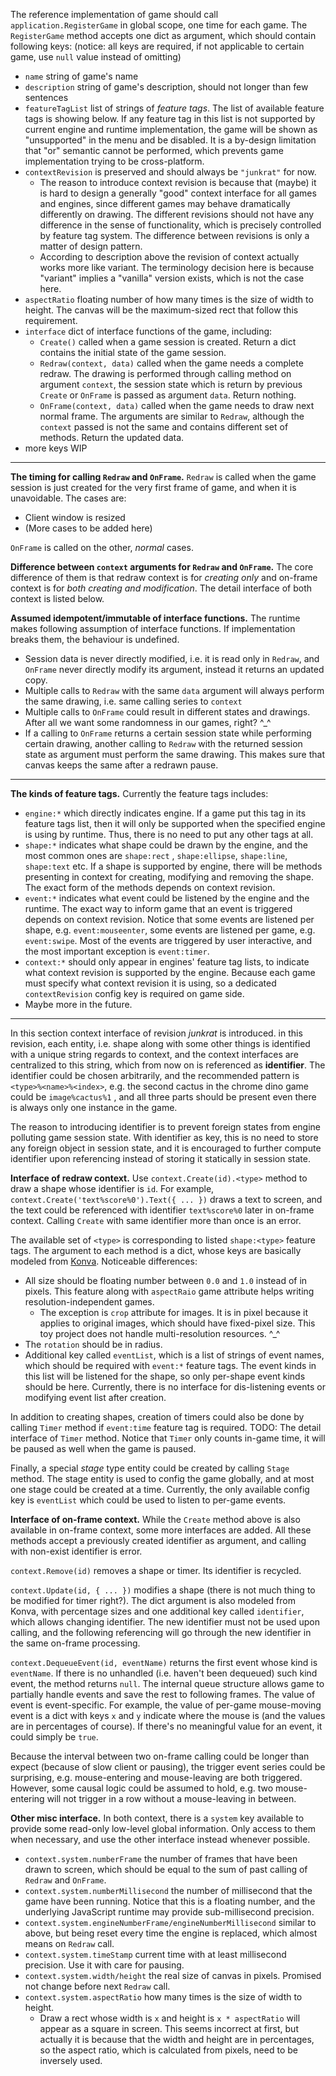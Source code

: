 The reference implementation of game should call `application.RegisterGame` in global scope, one time for each game.
The `RegisterGame` method accepts one dict as argument, which should contain following keys: (notice: all keys are
required, if not applicable to certain game, use `null` value instead of omitting)

* `name` string of game's name
* `description` string of game's description, should not longer than few sentences
* `featureTagList` list of strings of *feature tags*. The list of available feature tags is showing below. If any
  feature tag in this list is not supported by current engine and runtime implementation, the game will be shown as
  "unsupported" in the menu and be disabled. It is a by-design limitation that "or" semantic cannot be performed, which
  prevents game implementation trying to be cross-platform.
* `contextRevision` is preserved and should always be `"junkrat"` for now.
    * The reason to introduce context revision is because that (maybe) it is hard to design a generally "good" context
      interface for all games and engines, since different games may behave dramatically differently on drawing. The
      different revisions should not have any difference in the sense of functionality, which is precisely controlled by
      feature tag system. The difference between revisions is only a matter of design pattern.
    * According to description above the revision of context actually works more like variant. The terminology decision
      here is because "variant" implies a "vanilla" version exists, which is not the case here.
* `aspectRatio` floating number of how many times is the size of width to height. The canvas will be the maximum-sized
  rect that follow this requirement.
* `interface` dict of interface functions of the game, including:
    * `Create()` called when a game session is created. Return a dict contains the initial state of the game session.
    * `Redraw(context, data)` called when the game needs a complete redraw. The drawing is performed through calling
      method on argument `context`, the session state which is return by previous `Create` or `OnFrame` is passed as
      argument `data`. Return nothing.
    * `OnFrame(context, data)` called when the game needs to draw next normal frame. The arguments are similar
      to `Redraw`, although the `context` passed is not the same and contains different set of methods. Return the
      updated data.
* more keys WIP

----

**The timing for calling `Redraw` and `OnFrame`.** `Redraw` is called when the game session is just created for the very
first frame of game, and when it is unavoidable. The cases are:

* Client window is resized
* (More cases to be added here)

`OnFrame` is called on the other, *normal* cases.

**Difference between `context` arguments for `Redraw` and `OnFrame`.** The core difference of them is that redraw
context is for *creating only* and on-frame context is for *both creating and modification*. The detail interface of
both context is listed below.

**Assumed idempotent/immutable of interface functions.** The runtime makes following assumption of interface functions.
If implementation breaks them, the behaviour is undefined.

* Session data is never directly modified, i.e. it is read only in `Redraw`, and
  `OnFrame` never directly modify its argument, instead it returns an updated copy.
* Multiple calls to `Redraw` with the same `data` argument will always perform the same drawing, i.e. same calling
  series to `context`
* Multiple calls to `OnFrame` could result in different states and drawings. After all we want some randomness in our
  games, right? ^_^
* If a calling to `OnFrame` returns a certain session state while performing certain drawing, another calling
  to `Redraw` with the returned session state as argument must perform the same drawing. This makes sure that canvas
  keeps the same after a redrawn pause.

----

**The kinds of feature tags.** Currently the feature tags includes:

* `engine:*` which directly indicates engine. If a game put this tag in its feature tags list, then it will only be
  supported when the specified engine is using by runtime. Thus, there is no need to put any other tags at all.
* `shape:*` indicates what shape could be drawn by the engine, and the most common ones are `shape:rect`
  , `shape:ellipse`, `shape:line`, `shape:text` etc. If a shape is supported by engine, there will be methods presenting
  in context for creating, modifying and removing the shape. The exact form of the methods depends on context revision.
* `event:*` indicates what event could be listened by the engine and the runtime. The exact way to inform game that an
  event is triggered depends on context revision. Notice that some events are listened per shape,
  e.g. `event:mouseenter`, some events are listened per game, e.g. `event:swipe`. Most of the events are triggered by
  user interactive, and the most important exception is `event:timer`.
* `context:*` should only appear in engines' feature tag lists, to indicate what context revision is supported by the
  engine. Because each game must specify what context revision it is using, so a dedicated `contextRevision` config key
  is required on game side.
* Maybe more in the future.

----

In this section context interface of revision *junkrat* is introduced. in this revision, each entity, i.e. shape along
with some other things is identified with a unique string regards to context, and the context interfaces are centralized
to this string, which from now on is referenced as **identifier**. The identifier could be chosen arbitrarily, and the
recommended pattern is `<type>%<name>%<index>`, e.g. the second cactus in the chrome dino game could be `image%cactus%1`
, and all three parts should be present even there is always only one instance in the game.

The reason to introducing identifier is to prevent foreign states from engine polluting game session state. With
identifier as key, this is no need to store any foreign object in session state, and it is encouraged to further compute
identifier upon referencing instead of storing it statically in session state.

**Interface of redraw context.** Use `context.Create(id).<type>` method to draw a shape whose identifier is `id`. For
example, `context.Create('text%score%0').Text({ ... })` draws a text to screen, and the text could be referenced with
identifier `text%score%0` later in on-frame context. Calling `Create` with same identifier more than once is an error.

The available set of `<type>` is corresponding to listed `shape:<type>` feature tags. The argument to each method is a
dict, whose keys are basically modeled from [Konva][konva-rect-api]. Noticeable differences:

* All size should be floating number between `0.0` and `1.0` instead of in pixels. This feature along with `aspectRaio`
  game attribute helps writing resolution-independent games.
    * The exception is `crop` attribute for images. It is in pixel because it applies to original images, which should
      have fixed-pixel size. This toy project does not handle multi-resolution resources. ^_^
* The `rotation` should be in radius.
* Additional key called `eventList`, which is a list of strings of event names, which should be required with
  `event:*` feature tags. The event kinds in this list will be listened for the shape, so only per-shape event kinds
  should be here. Currently, there is no interface for dis-listening events or modifying event list after creation.

[konva-rect-api]: https://konvajs.org/api/Konva.Rect.html

In addition to creating shapes, creation of timers could also be done by calling `Timer` method if `event:time` feature
tag is required. TODO: The detail interface of `Timer` method. Notice that `Timer` only counts in-game time, it will be
paused as well when the game is paused.

Finally, a special *stage* type entity could be created by calling `Stage` method. The stage entity is used to config
the game globally, and at most one stage could be created at a time. Currently, the only available config key is
`eventList` which could be used to listen to per-game events.

**Interface of on-frame context.** While the `Create` method above is also available in on-frame context, some more
interfaces are added. All these methods accept a previously created identifier as argument, and calling with non-exist
identifier is error.

`context.Remove(id)` removes a shape or timer. Its identifier is recycled.

`context.Update(id, { ... })` modifies a shape (there is not much thing to be modified for timer right?). The dict
argument is also modeled from Konva, with percentage sizes and one additional key called `identifier`, which allows
changing identifier. The new identifier must not be used upon calling, and the following referencing will go through the
new identifier in the same on-frame processing.

`context.DequeueEvent(id, eventName)` returns the first event whose kind is `eventName`. If there is no unhandled (i.e.
haven't been dequeued) such kind event, the method returns `null`. The internal queue structure allows game to partially
handle events and save the rest to following frames. The value of event is event-specific. For example, the value of
per-game mouse-moving event is a dict with keys `x` and `y` indicate where the mouse is (and the values are in
percentages of course). If there's no meaningful value for an event, it could simply be `true`.

Because the interval between two on-frame calling could be longer than expect (because of slow client or pausing), the
trigger event series could be surprising, e.g. mouse-entering and mouse-leaving are both triggered. However, some causal
logic could be assumed to hold, e.g. two mouse-entering will not trigger in a row without a mouse-leaving in between.

**Other misc interface.** In both context, there is a `system` key available to provide some read-only low-level global
information. Only access to them when necessary, and use the other interface instead whenever possible.

* `context.system.numberFrame` the number of frames that have been drawn to screen, which should be equal to the sum of
  past calling of `Redraw` and `OnFrame`.
* `context.system.numberMillisecond` the number of millisecond that the game have been running. Notice that this is a
  floating number, and the underlying JavaScript runtime may provide sub-millisecond precision.
* `context.system.engineNumberFrame/engineNumberMillisecond` similar to above, but being reset every time the engine is
  replaced, which almost means on `Redraw` call.
* `context.system.timeStamp` current time with at least millisecond precision. Use it with care for pausing.
* `context.system.width/height` the real size of canvas in pixels. Promised not change before next `Redraw` call.
* `context.system.aspectRatio` how many times is the size of width to height.
    * Draw a rect whose width is `x` and height is `x * aspectRatio` will appear as a square in screen. This seems
      incorrect at first, but actually it is because that the width and height are in percentages, so the aspect ratio,
      which is calculated from pixels, need to be inversely used.